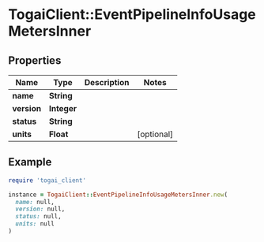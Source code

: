 # TogaiClient::EventPipelineInfoUsageMetersInner

## Properties

| Name | Type | Description | Notes |
| ---- | ---- | ----------- | ----- |
| **name** | **String** |  |  |
| **version** | **Integer** |  |  |
| **status** | **String** |  |  |
| **units** | **Float** |  | [optional] |

## Example

```ruby
require 'togai_client'

instance = TogaiClient::EventPipelineInfoUsageMetersInner.new(
  name: null,
  version: null,
  status: null,
  units: null
)
```

